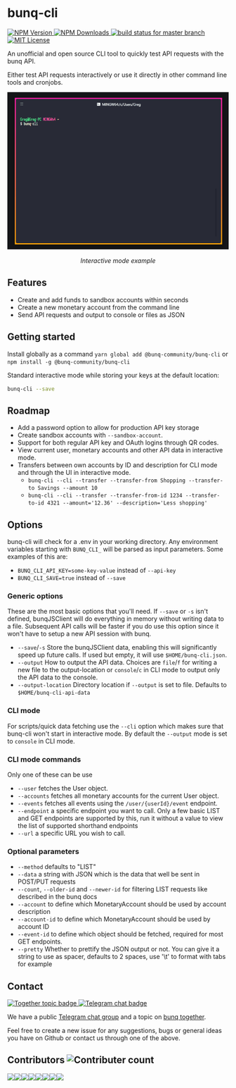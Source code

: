 # bunq-cli
[![NPM  Version](https://img.shields.io/npm/v/@bunq-community/bunq-cli.svg) ](https://github.com/@bunq-community/bunq-cli)
[![NPM Downloads](https://img.shields.io/npm/dt/@bunq-community/bunq-cli.svg) ](https://www.npmjs.com/package/@bunq-community/bunq-cli)
[![build status for master branch](https://api.travis-ci.org/bunqCommunity/bunq-cli.svg?branch=master) ](https://travis-ci.org/bunqCommunity/bunq-cli)
[![MIT License](https://img.shields.io/npm/l/@bunq-community/bunq-cli.svg)](https://github.com/bunqCommunity/bunq-cli/blob/master/LICENSE)

<!--[![codecov](https://codecov.io/gh/bunqCommunity/bunq-cli/branch/master/graph/badge.svg) ](https://codecov.io/gh/bunqCommunity/bunq-cli)-->

An unofficial and open source CLI tool to quickly test API requests with the bunq API.

Either test API requests interactively or use it directly in other command line tools and cronjobs.

<p align="center">
    <img src="./assets/bunq-cli-2.gif" alt="Example usage gif" />
</p>
<p align="center"><i>Interactive mode example</i></p>

## Features

 - Create and add funds to sandbox accounts within seconds
 - Create a new monetary account from the command line
 - Send API requests and output to console or files as JSON

## Getting started
Install globally as a command `yarn global add @bunq-community/bunq-cli` or `npm install -g @bunq-community/bunq-cli`

Standard interactive mode while storing your keys at the default location:
```bash
bunq-cli --save
```

## Roadmap
 - Add a password option to allow for production API key storage
 - Create sandbox accounts with `--sandbox-account`.
 - Support for both regular API key and OAuth logins through QR codes.
 - View current user, monetary accounts and other API data in interactive mode.
 - Transfers between own accounts by ID and description for CLI mode and through the UI in interactive mode.
    - `bunq-cli --cli --transfer --transfer-from Shopping --transfer-to Savings --amount 10`
    - `bunq-cli --cli --transfer --transfer-from-id 1234 --transfer-to-id 4321 --amount='12.36' --description='Less shopping'`

## Options
bunq-cli will check for a .env in your working directory. Any environment variables starting with `BUNQ_CLI_` will be parsed as input parameters. Some examples of this are:

  - `BUNQ_CLI_API_KEY=some-key-value` instead of `--api-key`
  - `BUNQ_CLI_SAVE=true` instead of `--save`

### Generic options
These are the most basic options that you'll need. If `--save` or `-s` isn't defined, bunqJSClient will do everything in memory without writing data to a file. Subsequent API calls will be faster if you do use this option since it won't have to setup a new API session with bunq.

 - `--save`/`-s` Store the bunqJSClient data, enabling this will significantly speed up future calls. If used but empty, it will use `$HOME/bunq-cli.json`.
 - `--output` How to output the API data. Choices are `file`/`f` for writing a new file to the output-location or `console`/`c` in CLI mode to output only the API data to the console.
 - `--output-location` Directory location if `--output` is set to file. Defaults to `$HOME/bunq-cli-api-data`

### CLI mode
For scripts/quick data fetching use the `--cli` option which makes sure that bunq-cli won't start in interactive mode. By default the `--output` mode is set to `console` in CLI mode.

### CLI mode  commands
Only one of these can be use

 - `--user` fetches the User object.
 - `--accounts` fetches all monetary accounts for the current User object.
 - `--events` fetches all events using the `/user/{userId}/event` endpoint.
 - `--endpoint` a specific endpoint you want to call. Only a few basic LIST and GET endpoints are supported by this, run it without a value to view the list of supported shorthand endpoints
 - `--url` a specific URL you wish to call.
 
### Optional parameters 

 - `--method` defaults to "LIST"
 - `--data` a string with JSON which is the data that well be sent in POST/PUT requests
 - `--count`, `--older-id` and `--newer-id` for filtering LIST requests like described in the bunq docs
 - `--account` to define which MonetaryAccount should be used by account description
 - `--account-id` to define which MonetaryAccount should be used by account ID
 - `--event-id` to define which object should be fetched, required for most GET endpoints.
 - `--pretty` Whether to prettify the JSON output or not. You can give it a string to use as spacer, defaults to 2 spaces, use '\t' to format with tabs for example

## Contact
[![Together topic badge](https://img.shields.io/badge/Together-Discuss-blue.svg) ](https://together.bunq.com/d/6180-bunq-cli-a-new-unofficial-command-line-tool-for-the-bunq-api/11) [![Telegram chat badge](https://img.shields.io/badge/Telegram-Discuss-blue.svg) ](https://t.me/bunqcommunity)

We have a public [Telegram chat group](https://t.me/bunqcommunity) and a topic on [bunq together](https://together.bunq.com/d/5763-bunqdesktop-the-unofficial-free-and-open-source-desktop-application-for-bunq/).

Feel free to create a new issue for any suggestions, bugs or general ideas you have on Github or contact us through one of the above.

## Contributors ![Contributer count](https://img.shields.io/github/contributors/bunqcommunity/bunq-cli.svg)

[![](https://sourcerer.io/fame/crecket/bunqCommunity/bunq-cli/images/0)](https://sourcerer.io/fame/crecket/bunqCommunity/bunq-cli/links/0)[![](https://sourcerer.io/fame/crecket/bunqCommunity/bunq-cli/images/1)](https://sourcerer.io/fame/crecket/bunqCommunity/bunq-cli/links/1)[![](https://sourcerer.io/fame/crecket/bunqCommunity/bunq-cli/images/2)](https://sourcerer.io/fame/crecket/bunqCommunity/bunq-cli/links/2)[![](https://sourcerer.io/fame/crecket/bunqCommunity/bunq-cli/images/3)](https://sourcerer.io/fame/crecket/bunqCommunity/bunq-cli/links/3)[![](https://sourcerer.io/fame/crecket/bunqCommunity/bunq-cli/images/4)](https://sourcerer.io/fame/crecket/bunqCommunity/bunq-cli/links/4)[![](https://sourcerer.io/fame/crecket/bunqCommunity/bunq-cli/images/5)](https://sourcerer.io/fame/crecket/bunqCommunity/bunq-cli/links/5)[![](https://sourcerer.io/fame/crecket/bunqCommunity/bunq-cli/images/6)](https://sourcerer.io/fame/crecket/bunqCommunity/bunq-cli/links/6)[![](https://sourcerer.io/fame/crecket/bunqCommunity/bunq-cli/images/7)](https://sourcerer.io/fame/crecket/bunqCommunity/bunq-cli/links/7)
